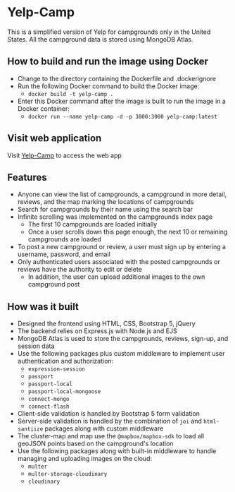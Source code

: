 # Yelp-Camp
This is a simplified version of Yelp for campgrounds only in the United States. 
All the campground data is stored using MongoDB Atlas.

## How to build and run the image using Docker
- Change to the directory containing the Dockerfile and .dockerignore
- Run the following Docker command to build the Docker image: 
  - `docker build -t yelp-camp .`
- Enter this Docker command after the image is built to run the image in a Docker container:
  - `docker run --name yelp-camp -d -p 3000:3000 yelp-camp:latest`

## Visit web application
Visit [Yelp-Camp](http://localhost:3000) to access the web app

## Features
  - Anyone can view the list of campgrounds, a campground in more detail, reviews, and the map marking the locations of campgrounds
  - Search for campgrounds by their name using the search bar
  - Infinite scrolling was implemented on the campgrounds index page
    - The first 10 campgrounds are loaded initially
    - Once a user scrolls down this page enough, the next 10 or remaining campgrounds are loaded 
  - To post a new campground or review, a user must sign up by entering a username, password, and email
  - Only authenticated users associated with the posted campgrounds or reviews have the authority to edit or delete
    - In addition, the user can upload additional images to the own campground post

## How was it built
  - Designed the frontend using HTML, CSS, Bootstrap 5, jQuery
  - The backend relies on Express.js with Node.js and EJS
  - MongoDB Atlas is used to store the campgrounds, reviews, sign-up, and session data
  - Use the following packages plus custom middleware to implement user authentication and authorization:
    - ```expression-session```
    - ```passport``` 
    - ```passport-local```
    - ```passport-local-mongoose```
    - ```connect-mongo```
    - ```connect-flash ```
  - Client-side validation is handled by Bootstrap 5 form validation
  - Server-side validation is handled by the combination of ```joi``` and ```html-santiize``` packages along with custom middleware
  - The cluster-map and map use the ```@mapbox/mapbox-sdk``` to load all geoJSON points based on the campground's location
  - Use the following packages along with built-in middleware to handle managing and uploading images on the cloud:
    - ```multer```
    - ```multer-storage-cloudinary```
    - ```cloudinary``` 